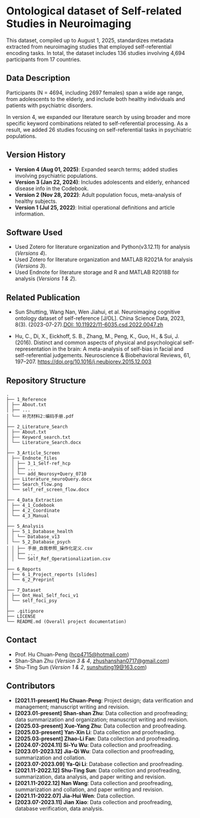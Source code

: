 # Ontological dataset of Self-related Studies in Neuroimaging
This dataset, compiled up to August 1, 2025, standardizes metadata extracted from neuroimaging studies that employed self-referential encoding tasks. In total, the dataset includes 136 studies involving 4,694 participants from 17 countries.

## Data Description
Participants (N = 4694, including 2697 females) span a wide age range, from adolescents to the elderly, and include both healthy individuals and patients with psychiatric disorders.

In version 4, we expanded our literature search by using broader and more specific keyword combinations related to self-referential processing. As a result, we added 26 studies focusing on self-referential tasks in psychiatric populations.

## Version History

- **Version 4 (Aug 01, 2025)**: Expanded search terms; added studies involving psychiatric populations.
- **Version 3 (Jan 22, 2024)**: Includes adolescents and elderly, enhanced disease info in the Codebook.
- **Version 2 (Nov 28, 2022)**: Adult population focus, meta-analysis of healthy subjects.
- **Version 1 (Jul 25, 2022)**: Initial operational definitions and article information.
  
## Software Used
- Used Zotero for literature organization and Python(v3.12.11) for analysis (*Versions 4*).
- Used Zotero for literature organization and MATLAB R2021A for analysis (*Versions 3*).
- Used Endnote for literature storage and R and MATLAB R2018B for analysis (*Versions 1 & 2*).

## Related Publication
- Sun Shutting, Wang Nan, Wen Jiahui, et al. Neuroimaging cognitive ontology dataset of self-reference [J/OL]. China Science Data, 2023, 8(3). (2023-07-27).[DOI: 10.11922/11-6035.csd.2022.0047.zh](https://doi.org/10.11922/11-6035.csd.2022.0047.zh)

- Hu, C., Di, X., Eickhoff, S. B., Zhang, M., Peng, K., Guo, H., & Sui, J. (2016). Distinct and common aspects of physical and psychological self-representation in the brain: A meta-analysis of self-bias in facial and self-referential judgements. Neuroscience & Biobehavioral Reviews, 61, 197–207. https://doi.org/10.1016/j.neubiorev.2015.12.003

## Repository Structure

```
.
├── 1_Reference
│ ├── About.txt
│ ├── ...
│ └── 补充材料2:编码手册.pdf
│
├── 2_Literature_Search
│ ├── About.txt
│ ├── Keyword_search.txt
│ └── Literature_Search.docx
│
├── 3_Article_Screen
│ ├── Endnote_files
│ │ ├── 3_1_Self-ref_hcp
│ │ ├── ...
│ │ └── add_Neurosy+Query_0710
│ ├── Literature_neuroQuery.docx
│ ├── Search_flow.png
│ └── self_ref_screen_flow.docx
│
├── 4_Data_Extraction
│ ├── 4_1_Codebook
│ ├── 4_2_Coordinate
│ └── 4_3_Manual
│
├── 5_Analysis
│ ├── 5_1_Database_health
│ │ └── Database_v13
│ └── 5_2_Database_psych
│ │ ├── 手册_自我参照_操作化定义.csv
│ │ ├── ...
│ │ └── Self_Ref_Operationalization.csv
│
├── 6_Reports
│ ├── 6_1_Project_reports [slides]
│ └── 6_2_Preprint
│ 
├── 7_Dataset
│ ├── Ont_Heal_Self_foci_v1
│ └── self_foci_psy
│
├── .gitignore
├── LICENSE
└── README.md (Overall project documentation)

```

## Contact
- Prof. Hu Chuan-Peng (hcp4715@hotmail.com)
- Shan-Shan Zhu (*Version 3 & 4*, zhushanshan0717@gmail.com)
- Shu-Ting Sun (*Version 1 & 2*, sunshuting19@163.com)


## Contributors
- **[2021.11-present]** **Hu Chuan-Peng**:  Project design; data verification and management; manuscript writing and revision.
- **[2023.01-present]** **Shan-shan Zhu**: Data collection and proofreading; data summarization and organization; manuscript writing and revision.
- **[2025.03-present]** **Xue-Yang Zhu**: Data collection and proofreading.
- **[2025.03-present]** **Yan-Xin Li**: Data collection and proofreading.
- **[2025.03-present]** **Zhao-Li Fan**: Data collection and proofreading.
- **[2024.07-2024.11]** **Si-Yu Wu**: Data collection and proofreading.
- **[2023.01-2023.12]** **Jia-Qi Wu**: Data collection and proofreading, summarization and collation.
- **[2023.07-2023.09]** **Ya-Qi Li**: Database collection and proofreading.
- **[2021.11-2022.12]** **Shu-Ting Sun**: Data collection and proofreading, summarization, data analysis, and paper writing and revision.
- **[2021.11-2022.12]** **Nan Wang**: Data collection and proofreading, summarization and collation, and paper writing and revision.
- **[2021.11-2022.07]** **Jia-Hui Wen**: Data collection.
- **[2023.07-2023.11]** **Jian Xiao**: Data collection and proofreading, database verification, data analysis.
